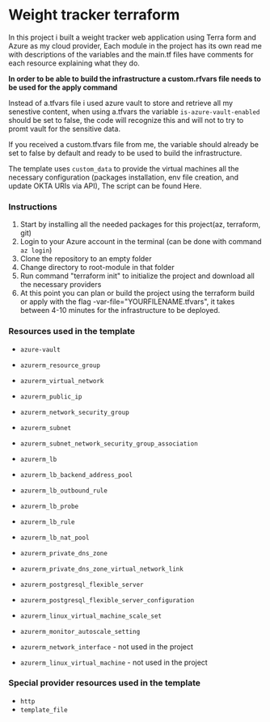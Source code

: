 # Weight tracker terraform


In this project i built a weight tracker web application using Terra form and Azure as my cloud provider,
Each module in the project has its own read me with descriptions of the variables and the main.tf files have comments for each resource explaining what they do.

**In order to be able to build the infrastructure a custom.rfvars file needs to be used for the apply command**

Instead of a.tfvars file i used azure vault to store and retrieve all my senestive content,
when using a.tfvars the variable `is-azure-vault-enabled` should be set to false, the code will recognize this and will not to try to promt vault for the sensitive data.

If you received a custom.tfvars file from me, the variable should already be set to false by default and ready to be used to build the infrastructure.


The template uses `custom_data` to provide the virtual machines all the necessary configuration (packages installation, env file creation, and update OKTA URIs via API),
The script can be found Here.


### Instructions
1. Start by installing all the needed packages for this project(az, terraform, git)
2. Login to your Azure account in the terminal (can be done with command `az login`)
3. Clone the repository to an empty folder
4. Change directory to root-module in that folder
5. Run command "terraform init" to initialize the project and download all the necessary providers
6. At this point you can plan or build the project using the terraform build or apply with the flag -var-file="YOURFILENAME.tfvars", it takes between 4-10 minutes for the infrastructure to be deployed. 



### Resources used in the template
- `azure-vault`
- `azurerm_resource_group`
- `azurerm_virtual_network`
- `azurerm_public_ip`
- `azurerm_network_security_group`
- `azurerm_subnet`
- `azurerm_subnet_network_security_group_association`
- `azurerm_lb`
- `azurerm_lb_backend_address_pool`
- `azurerm_lb_outbound_rule`
- `azurerm_lb_probe`
- `azurerm_lb_rule`
- `azurerm_lb_nat_pool`
- `azurerm_private_dns_zone`
- `azurerm_private_dns_zone_virtual_network_link`
- `azurerm_postgresql_flexible_server`
- `azurerm_postgresql_flexible_server_configuration`
- `azurerm_linux_virtual_machine_scale_set`
- `azurerm_monitor_autoscale_setting` 
 

- `azurerm_network_interface` - not used in the project
- `azurerm_linux_virtual_machine` - not used in the project 

 


### Special provider resources used in the template
- `http`
- `template_file`


